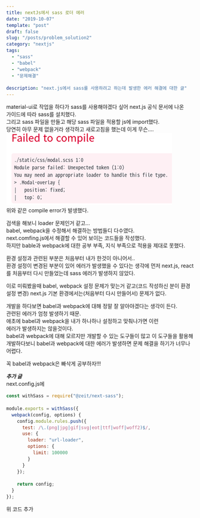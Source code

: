 ```yaml
---
title: nextJs에서 sass 로더 에러
date: "2019-10-07"
template: "post"
draft: false
slug: "/posts/problem_solution2"
category: "nextjs"
tags:
  - "sass"
  - "babel"
  - "webpack"
  - "문제해결"

description: "next.js에서 sass를 사용하려고 하는데 발생한 에러 해결에 대한 글"
---
```


material-ui로 작업을 하다가 sass를 사용해야겠다 싶어 next.js 공식 문서에 나온  
가이드에 따라 sass를 설치했다.  
그리고 sass 파일을 만들고 해당 sass 파일을 적용할 js에 import했다.  
당연히 아무 문제 없을거라 생각하고 새로고침을 했는데 이게 무슨....  
![error_img](/media/sass_error.png)  
위와 같은 compile error가 발생했다.

검색을 해보니 loader 문제인거 같고...  
babel, webpack을 수정해서 해결하는 방법들디 다수였다.  
next.comfing.js에서 해결할 수 있어 보이는 코드들을 작성했다.  
하지만 bable과 webpack에 대한 공부 부족, 지식 부족으로 적용을 제대로 못했다.

환경 설정과 관련된 부분은 처음부터 내가 한것이 아니어서..  
환경 설정이 변경된 부분이 있어 에러가 발생했을 수 있다는 생각에 먼저 next.js, react를 처음부터 다시 만들었는데 sass 에러가 발생하지 않았다.

이로 미뤄봤을때 babel, webpack 설정 문제가 맞는거 같고(코드 작성하신 분이 환경  
설정 변경) next.js 기본 환경에서는(처음부터 다시 만들어서) 문제가 없다.

개발을 하다보면 babel과 webpack에 대해 정말 잘 알아야겠다는 생각이 든다.  
관련된 에러가 엄청 발생하기 때문.  
애초에 babel과 webpack을 내가 하나하나 설정하고 맞춰나가면 이런  
에러가 발생하지는 않을것이다.  
babel과 webpack에 대해 모르지만 개발할 수 있는 도구들이 많고 이 도구들을 활용해 개발하다보니 babel과 webpack에 대한 에러가 발생하면 문제 해결을 하기가 너무나  
어렵다.

꼭 babel과 webpack은 빠삭게 공부하자!!!

**_추가 글_**  
next.config.js에

```js
const withSass = require("@zeit/next-sass");

module.exports = withSass({
  webpack(config, options) {
    config.module.rules.push({
      test: /\.(png|jpg|gif|svg|eot|ttf|woff|woff2)$/,
      use: {
        loader: "url-loader",
        options: {
          limit: 100000
        }
      }
    });

    return config;
  }
});
```

위 코드 추가
